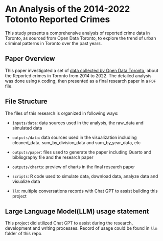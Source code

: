 # An Analysis of the 2014-2022 Totonto Reported Crimes

This study presents a comprehensive analysis of reported crime data in Toronto, as sourced from Open Data Toronto, to explore the trend of urban criminal patterns in Toronto over the past years.

## Paper Overview

This paper investigated a set of [data collected by Open Data Toronto](https://open.toronto.ca/dataset/police-annual-statistical-report-reported-crimes/), about the Reported crimes in Toronto from 2014 to 2022. The detailed analysis was done using `R` coding, then presented as a final research paper in a `PDF` file.

## File Structure

The files of this research is organized in following ways:

-   `inputs/data`: data sources used in the analysis, the raw_data and simulated data

-   `outputs/data`: data sources used in the visualization including cleaned_data, sum_by_division_data and sum_by_year_data, etc

-   `outputs/paper`: files used to generate the paper including Quarto and bibliography file and the research paper

-   `outputs/charts`: preview of charts in the final research paper

-   `scripts`: R code used to simulate data, download data, analyze data and visualize data

-   `llm`: multiple conversations records with Chat GPT to assist building this project

## Large Language Model(LLM) usage statement

This project did utilized Chat GPT to assist during the research, development and writing processes. Record of usage could be found in `llm` folder of this repo.


